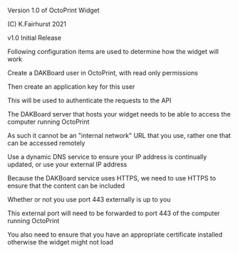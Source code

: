Version 1.0 of OctoPrint Widget

(C) K.Fairhurst 2021

v1.0   Initial Release

Following configuration items are used to determine how the widget will work


Create a DAKBoard user in OctoPrint, with read only permissions

Then create an application key for this user

This will be used to authenticate the requests to the API 



The DAKBoard server that hosts your widget needs to be able to access the computer running OctoPrint

As such it cannot be an "internal network" URL that you use, rather one that can be accessed remotely

Use a dynamic DNS service to ensure your IP address is continually updated, or use your external IP address



Because the DAKBoard service uses HTTPS, we need to use HTTPS to ensure that the content can be included

Whether or not you use port 443 externally is up to you

This external port will need to be forwarded to port 443 of the computer running OctoPrint

You also need to ensure that you have an appropriate certificate installed otherwise the widget might not load

